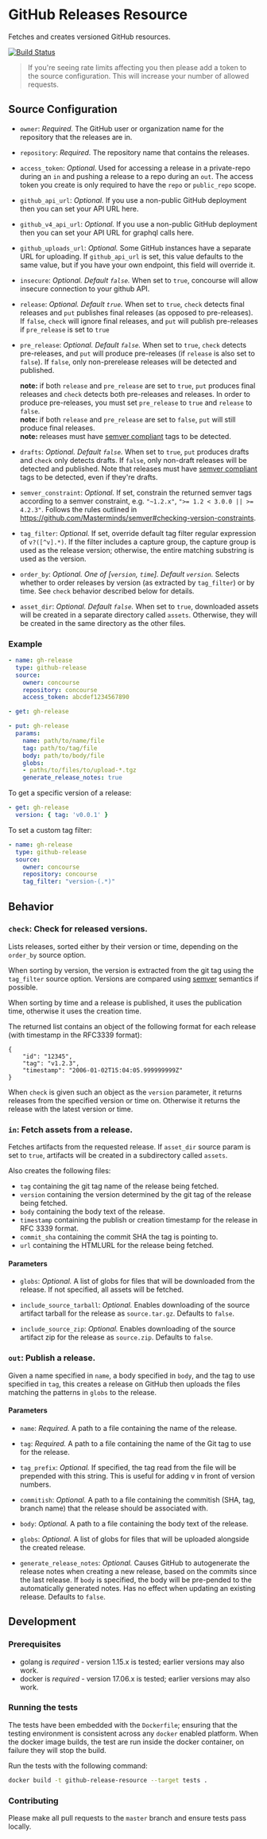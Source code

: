 # GitHub Releases Resource

Fetches and creates versioned GitHub resources.

<a href="https://ci.concourse-ci.org/teams/main/pipelines/resource/jobs/build?vars.type=%22github-release%22">
  <img src="https://ci.concourse-ci.org/api/v1/teams/main/pipelines/resource/jobs/build/badge?vars.type=%22github-release%22" alt="Build Status">
</a>


> If you're seeing rate limits affecting you then please add a token to the source
> configuration. This will increase your number of allowed requests.

## Source Configuration

* `owner`: *Required.* The GitHub user or organization name for the repository
  that the releases are in.

* `repository`: *Required.* The repository name that contains the releases.

* `access_token`: *Optional.* Used for accessing a release in a private-repo
   during an `in` and pushing a release to a repo during an `out`. The access
   token you create is only required to have the `repo` or `public_repo` scope.

* `github_api_url`: *Optional.* If you use a non-public GitHub deployment then
  you can set your API URL here.
  
* `github_v4_api_url`: *Optional.* If you use a non-public GitHub deployment then
  you can set your API URL for graphql calls here.

* `github_uploads_url`: *Optional.* Some GitHub instances have a separate URL
  for uploading. If `github_api_url` is set, this value defaults to the same
  value, but if you have your own endpoint, this field will override it.

* `insecure`: *Optional. Default `false`.* When set to `true`, concourse will allow
  insecure connection to your github API.

* `release`: *Optional. Default `true`.* When set to `true`, `check` detects
  final releases and `put` publishes final releases (as opposed to
  pre-releases). If `false`, `check` will ignore final releases, and `put` will
  publish pre-releases if `pre_release` is set to `true`

* `pre_release`: *Optional. Default `false`.* When set to `true`, `check`
  detects pre-releases, and `put` will produce pre-releases (if `release` is
  also set to `false`). If `false`, only non-prerelease releases will be detected
  and published.

  **note:** if both `release` and `pre_release` are set to `true`, `put`
  produces final releases and `check` detects both pre-releases and releases. In
  order to produce pre-releases, you must set `pre_release` to `true` and
  `release` to `false`.  
  **note:** if both `release` and `pre_release` are set to `false`, `put` will
  still produce final releases.  
  **note:** releases must have [semver compliant](https://semver.org/#backusnaur-form-grammar-for-valid-semver-versions) tags to be detected.

* `drafts`: *Optional. Default `false`.* When set to `true`, `put` produces
  drafts and `check` only detects drafts. If `false`, only non-draft releases
  will be detected and published. Note that releases must have [semver compliant](https://semver.org/#backusnaur-form-grammar-for-valid-semver-versions)
  tags to be detected, even if they're drafts.

* `semver_constraint`: *Optional.* If set, constrain the returned semver tags according
  to a semver constraint, e.g. `"~1.2.x"`, `">= 1.2 < 3.0.0 || >= 4.2.3"`.
  Follows the rules outlined in https://github.com/Masterminds/semver#checking-version-constraints.

* `tag_filter`: *Optional.* If set, override default tag filter regular
  expression of `v?([^v].*)`. If the filter includes a capture group, the capture
  group is used as the release version; otherwise, the entire matching substring
  is used as the version.

* `order_by`: *Optional. One of [`version`, `time`]. Default `version`.*
   Selects whether to order releases by version (as extracted by `tag_filter`)
   or by time. See `check` behavior described below for details.

* `asset_dir`:  *Optional. Default `false`.* When set to `true`, downloaded assets
  will be created in a separate directory called `assets`. Otherwise, they will be
  created in the same directory as the other files.

### Example

``` yaml
- name: gh-release
  type: github-release
  source:
    owner: concourse
    repository: concourse
    access_token: abcdef1234567890
```

``` yaml
- get: gh-release
```

``` yaml
- put: gh-release
  params:
    name: path/to/name/file
    tag: path/to/tag/file
    body: path/to/body/file
    globs:
    - paths/to/files/to/upload-*.tgz
    generate_release_notes: true
```

To get a specific version of a release:

``` yaml
- get: gh-release
  version: { tag: 'v0.0.1' }
```

To set a custom tag filter:

```yaml
- name: gh-release
  type: github-release
  source:
    owner: concourse
    repository: concourse
    tag_filter: "version-(.*)"
```

## Behavior

### `check`: Check for released versions.

Lists releases, sorted either by their version or time, depending on the `order_by` source option.

When sorting by version, the version is extracted from the git tag using the `tag_filter` source option.
Versions are compared using [semver](http://semver.org) semantics if possible.

When sorting by time and a release is published, it uses the publication time, otherwise it uses the creation time.

The returned list contains an object of the following format for each release (with timestamp in the RFC3339 format):

```
{
    "id": "12345",
    "tag": "v1.2.3",
    "timestamp": "2006-01-02T15:04:05.999999999Z"
}
```

When `check` is given such an object as the `version` parameter, it returns releases from the specified version or time on.
Otherwise it returns the release with the latest version or time.

### `in`: Fetch assets from a release.

Fetches artifacts from the requested release.  If `asset_dir` source param is set to `true`,
artifacts will be created in a subdirectory called `assets`.

Also creates the following files:

* `tag` containing the git tag name of the release being fetched.
* `version` containing the version determined by the git tag of the release being fetched.
* `body` containing the body text of the release.
* `timestamp` containing the publish or creation timestamp for the release in RFC 3339 format.
* `commit_sha` containing the commit SHA the tag is pointing to.
* `url` containing the HTMLURL for the release being fetched.

#### Parameters

* `globs`: *Optional.* A list of globs for files that will be downloaded from
  the release. If not specified, all assets will be fetched.

* `include_source_tarball`: *Optional.* Enables downloading of the source
  artifact tarball for the release as `source.tar.gz`. Defaults to `false`.

* `include_source_zip`: *Optional.* Enables downloading of the source
  artifact zip for the release as `source.zip`. Defaults to `false`.

### `out`: Publish a release.

Given a name specified in `name`, a body specified in `body`, and the tag to use
specified in `tag`, this creates a release on GitHub then uploads the files
matching the patterns in `globs` to the release.

#### Parameters

* `name`: *Required.* A path to a file containing the name of the release.

* `tag`: *Required.* A path to a file containing the name of the Git tag to use
  for the release.

* `tag_prefix`: *Optional.*  If specified, the tag read from the file will be
prepended with this string. This is useful for adding v in front of version numbers.

* `commitish`: *Optional.* A path to a file containing the commitish (SHA, tag,
  branch name) that the release should be associated with.

* `body`: *Optional.* A path to a file containing the body text of the release.

* `globs`: *Optional.* A list of globs for files that will be uploaded alongside
  the created release.

* `generate_release_notes`: *Optional.* Causes GitHub to autogenerate the release notes
  when creating a new release, based on the commits since the last release.
  If `body` is specified, the body will be pre-pended to the automatically generated
  notes. Has no effect when updating an existing release. Defaults to `false`.

## Development

### Prerequisites

* golang is *required* - version 1.15.x is tested; earlier versions may also
  work.
* docker is *required* - version 17.06.x is tested; earlier versions may also
  work.

### Running the tests

The tests have been embedded with the `Dockerfile`; ensuring that the testing
environment is consistent across any `docker` enabled platform. When the docker
image builds, the test are run inside the docker container, on failure they
will stop the build.

Run the tests with the following command:

```sh
docker build -t github-release-resource --target tests .
```

### Contributing

Please make all pull requests to the `master` branch and ensure tests pass
locally.
